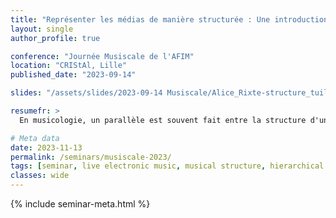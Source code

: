 ```yaml
---
title: "Représenter les médias de manière structurée : Une introduction aux tuiles hiérarchisées"
layout: single
author_profile: true

conference: "Journée Musiscale de l'AFIM"
location: "CRIStAl, Lille"
published_date: "2023-09-14"

slides: "/assets/slides/2023-09-14 Musiscale/Alice_Rixte-structure_tuile.html"

resumefr: >
  En musicologie, un parallèle est souvent fait entre la structure d'un morceau de musique et la structure syntaxique du langage naturel. Ainsi, les notes peuvent être vues comme des lettres, les mesures comme des mots et les phrases musicales comme des phrases. Cet exposé propose de systématiser cette approche de manière mathématique en présentant les tuiles hiérarchisées. Les tuiles forment un langage algébrique permettant de fusionner des motifs musicaux (ou d'autres supports médias, tels que l'image ou l'animation) entre eux pour former des motifs plus complexes. Le but de cette présentation est alors de montrer que les tuiles hiérarchisées permettent une représentation symbolique de la musique qui d'une part rend compte de la structure multi-échelle du morceau qu'elles encodent et d'autre part articulent cette structure en précisant comment ses composants internes sont placés les uns par rapport aux autres.

# Meta data
date: 2023-11-13
permalink: /seminars/musiscale-2023/
tags: [seminar, live electronic music, musical structure, hierarchical tiles, Domain Specific Language]
classes: wide
---
```


{% include seminar-meta.html %}

<br/>

